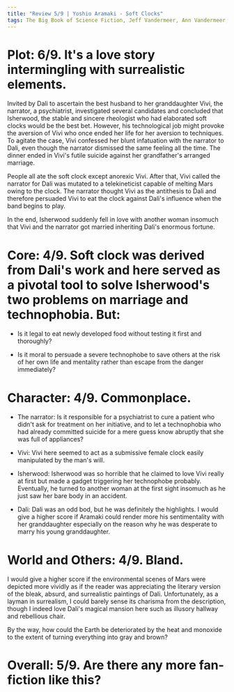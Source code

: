```yaml
---
title: "Review 5/9 | Yoshio Aramaki - Soft Clocks"
tags: The Big Book of Science Fiction, Jeff Vandermeer, Ann Vandermeer, short story, novelette, science fiction, 1933-, 1968
---
```


# Plot: 6/9. It's a love story intermingling with surrealistic elements.
Invited by Dali to ascertain the best husband to her granddaughter Vivi, the narrator, a psychiatrist, investigated several candidates and concluded that Isherwood, the stable and sincere rheologist who had elaborated soft clocks would be the best bet. However, his technological job might provoke the aversion of Vivi who once ended her life for her aversion to techniques. To agitate the case, Vivi confessed her blunt infatuation with the narrator to Dali, even though the narrator dismissed the same feeling all the time. The dinner ended in Vivi's futile suicide against her grandfather's arranged marriage.

People all ate the soft clock except anorexic Vivi. After that, Vivi called the narrator for Dali was mutated to a telekineticist capable of melting Mars owing to the clock. The narrator thought Vivi as the antithesis to Dali and therefore persuaded Vivi to eat the clock against Dali's influence when the band begins to play.

In the end, Isherwood suddenly fell in love with another woman insomuch that Vivi and the narrator got married inheriting Dali's enormous fortune.


# Core: 4/9. Soft clock was derived from Dali's work and here served as a pivotal tool to solve Isherwood's two problems on marriage and technophobia. But:
+ Is it legal to eat newly developed food without testing it first and thoroughly?

+ Is it moral to persuade a severe technophobe to save others at the risk of her own life and mentality rather than escape from the danger immediately?


# Character: 4/9. Commonplace.
+ The narrator: Is it responsible for a psychiatrist to cure a patient who didn't ask for treatment on her initiative, and to let a technophobia who had already committed suicide for a mere guess know abruptly that she was full of appliances?

+ Vivi: Vivi here seemed to act as a submissive female clock easily manipulated by the man's will.

+ Isherwood: Isherwood was so horrible that he claimed to love Vivi really at first but made a gadget triggering her technophobe probably. Eventually, he turned to another woman at the first sight insomuch as he just saw her bare body in an accident.

+ Dali: Dali was an odd bod, but he was definitely the highlights. I would give a higher score if Aramaki could render more his sentimentality with her granddaughter especially on the reason why he was desperate to marry his young granddaughter.


# World and Others: 4/9. Bland.
I would give a higher score if the environmental scenes of Mars were depicted more vividly as if the reader was appreciating the literary version of the bleak, absurd, and surrealistic paintings of Dali. Unfortunately, as a layman in surrealism, I could barely sense its charisma from the description, though I indeed love Dali's magical mansion here such as illusory hallway and rebellious chair.

By the way, how could the Earth be deteriorated by the heat and monoxide to the extent of turning everything into gray and brown?

# Overall: 5/9. Are there any more fan-fiction like this?
